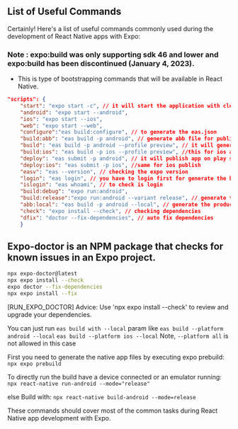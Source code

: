 ## List of Useful Commands
Certainly! Here's a list of useful commands commonly used during the development of React Native apps with Expo:

### Note : expo:build was only supporting sdk 46 and lower and expo:build has been discontinued (January 4, 2023).

- This is type of bootstrapping commands that will be available in React Native.

```json
"scripts": {
    "start": "expo start -c", // it will start the application with clear cache
    "android": "expo start --android",
    "ios": "expo start --ios",
    "web": "expo start --web",
    "configure":"eas build:configure", // to generate the eas.json
    "build:abb": "eas build -p android", // generate abb file for publish on play store
    "build": "eas build -p android --profile preview", // it will generate the apk file
    "build:ios": "eas build -p ios --profile preview", //this for ios app but required apple developer account pay once 99$
    "deploy": "eas submit -p android", // it will publish app on play store using cli
    "deploy:ios": "eas submit -p ios", //same for ios publish
    "easv": "eas --version", // checking the expo version 
    "login": "eas login", // you have to login first for generate the build
    "islogin": "eas whoami", // to check is login
    "build:debug": "expo run:android",
    "build:release":"expo run:android --variant release", // generate the production build apk file locally
    "abb:local": "eas build -p android --local", // generate the production build abb file locally
    "check": "expo install --check", // checking dependencies
    "dfix": "doctor --fix-dependencies", // auto fix dependencies
    }
```
## Expo-doctor is an NPM package that checks for known issues in an Expo project.

```bash
npx expo-doctor@latest
npx expo install --check
expo doctor --fix-dependencies
npx expo install --fix
```

[RUN_EXPO_DOCTOR] Advice: Use 'npx expo install --check' to review and upgrade your dependencies.


You can just run ```eas build with --local``` param like 
```eas build --platform android --local```
```eas build --platform ios --local```
Note, ```--platform all``` is not allowed in this case

First you need to generate the native app files by executing expo prebuild:
```npx expo prebuild```

To directly run the build have a device connected or an emulator running:
```npx react-native run-android --mode="release"```

else Build with:
```npx react-native build-android --mode=release```

These commands should cover most of the common tasks during React Native app development with Expo.